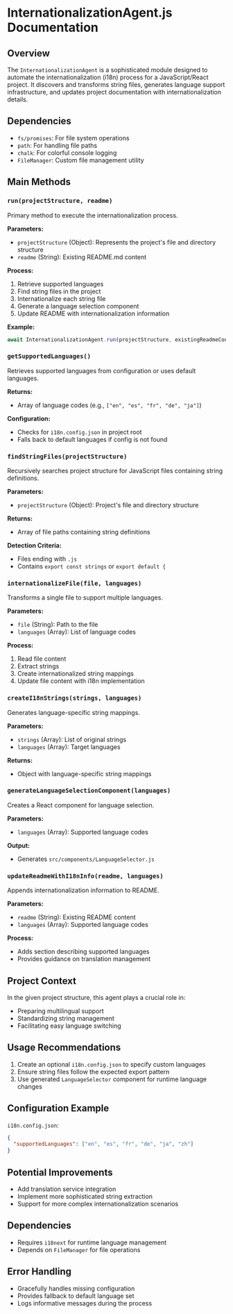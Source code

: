 # InternationalizationAgent.js Documentation

## Overview

The `InternationalizationAgent` is a sophisticated module designed to automate the internationalization (i18n) process for a JavaScript/React project. It discovers and transforms string files, generates language support infrastructure, and updates project documentation with internationalization details.

## Dependencies

- `fs/promises`: For file system operations
- `path`: For handling file paths
- `chalk`: For colorful console logging
- `FileManager`: Custom file management utility

## Main Methods

### `run(projectStructure, readme)`
Primary method to execute the internationalization process.

**Parameters:**
- `projectStructure` (Object): Represents the project's file and directory structure
- `readme` (String): Existing README.md content

**Process:**
1. Retrieve supported languages
2. Find string files in the project
3. Internationalize each string file
4. Generate a language selection component
5. Update README with internationalization information

**Example:**
```javascript
await InternationalizationAgent.run(projectStructure, existingReadmeContent);
```

### `getSupportedLanguages()`
Retrieves supported languages from configuration or uses default languages.

**Returns:**
- Array of language codes (e.g., `["en", "es", "fr", "de", "ja"]`)

**Configuration:**
- Checks for `i18n.config.json` in project root
- Falls back to default languages if config is not found

### `findStringFiles(projectStructure)`
Recursively searches project structure for JavaScript files containing string definitions.

**Parameters:**
- `projectStructure` (Object): Project's file and directory structure

**Returns:**
- Array of file paths containing string definitions

**Detection Criteria:**
- Files ending with `.js`
- Contains `export const strings` or `export default {`

### `internationalizeFile(file, languages)`
Transforms a single file to support multiple languages.

**Parameters:**
- `file` (String): Path to the file
- `languages` (Array): List of language codes

**Process:**
1. Read file content
2. Extract strings
3. Create internationalized string mappings
4. Update file content with i18n implementation

### `createI18nStrings(strings, languages)`
Generates language-specific string mappings.

**Parameters:**
- `strings` (Array): List of original strings
- `languages` (Array): Target languages

**Returns:**
- Object with language-specific string mappings

### `generateLanguageSelectionComponent(languages)`
Creates a React component for language selection.

**Parameters:**
- `languages` (Array): Supported language codes

**Output:**
- Generates `src/components/LanguageSelector.js`

### `updateReadmeWithI18nInfo(readme, languages)`
Appends internationalization information to README.

**Parameters:**
- `readme` (String): Existing README content
- `languages` (Array): Supported language codes

**Process:**
- Adds section describing supported languages
- Provides guidance on translation management

## Project Context

In the given project structure, this agent plays a crucial role in:
- Preparing multilingual support
- Standardizing string management
- Facilitating easy language switching

## Usage Recommendations

1. Create an optional `i18n.config.json` to specify custom languages
2. Ensure string files follow the expected export pattern
3. Use generated `LanguageSelector` component for runtime language changes

## Configuration Example

`i18n.config.json`:
```json
{
  "supportedLanguages": ["en", "es", "fr", "de", "ja", "zh"]
}
```

## Potential Improvements
- Add translation service integration
- Implement more sophisticated string extraction
- Support for more complex internationalization scenarios

## Dependencies
- Requires `i18next` for runtime language management
- Depends on `FileManager` for file operations

## Error Handling
- Gracefully handles missing configuration
- Provides fallback to default language set
- Logs informative messages during the process
